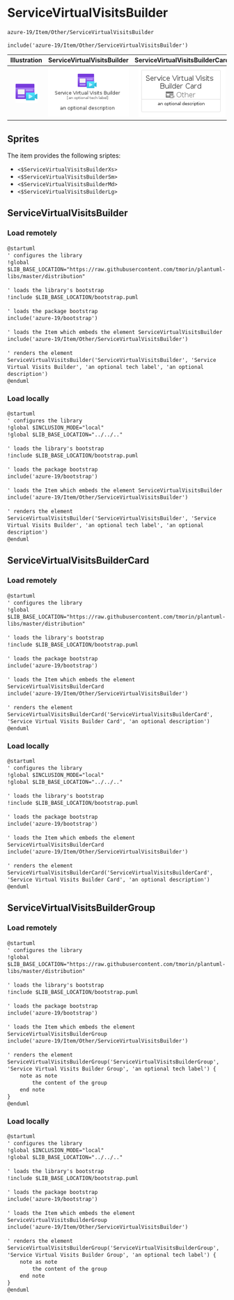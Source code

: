 # ServiceVirtualVisitsBuilder


```text
azure-19/Item/Other/ServiceVirtualVisitsBuilder
```

```text
include('azure-19/Item/Other/ServiceVirtualVisitsBuilder')
```



| Illustration | ServiceVirtualVisitsBuilder | ServiceVirtualVisitsBuilderCard | ServiceVirtualVisitsBuilderGroup |
| :---: | :---: | :---: | :---: |
| ![illustration for Illustration](../../../azure-19/Item/Other/ServiceVirtualVisitsBuilder.png) | ![illustration for ServiceVirtualVisitsBuilder](../../../azure-19/Item/Other/ServiceVirtualVisitsBuilder.Local.png) | ![illustration for ServiceVirtualVisitsBuilderCard](../../../azure-19/Item/Other/ServiceVirtualVisitsBuilderCard.Local.png) | ![illustration for ServiceVirtualVisitsBuilderGroup](../../../azure-19/Item/Other/ServiceVirtualVisitsBuilderGroup.Local.png) |



## Sprites
The item provides the following sriptes:

- `<$ServiceVirtualVisitsBuilderXs>`
- `<$ServiceVirtualVisitsBuilderSm>`
- `<$ServiceVirtualVisitsBuilderMd>`
- `<$ServiceVirtualVisitsBuilderLg>`





## ServiceVirtualVisitsBuilder

### Load remotely
```plantuml
@startuml
' configures the library
!global $LIB_BASE_LOCATION="https://raw.githubusercontent.com/tmorin/plantuml-libs/master/distribution"

' loads the library's bootstrap
!include $LIB_BASE_LOCATION/bootstrap.puml

' loads the package bootstrap
include('azure-19/bootstrap')

' loads the Item which embeds the element ServiceVirtualVisitsBuilder
include('azure-19/Item/Other/ServiceVirtualVisitsBuilder')

' renders the element
ServiceVirtualVisitsBuilder('ServiceVirtualVisitsBuilder', 'Service Virtual Visits Builder', 'an optional tech label', 'an optional description')
@enduml
```

### Load locally
```plantuml
@startuml
' configures the library
!global $INCLUSION_MODE="local"
!global $LIB_BASE_LOCATION="../../.."

' loads the library's bootstrap
!include $LIB_BASE_LOCATION/bootstrap.puml

' loads the package bootstrap
include('azure-19/bootstrap')

' loads the Item which embeds the element ServiceVirtualVisitsBuilder
include('azure-19/Item/Other/ServiceVirtualVisitsBuilder')

' renders the element
ServiceVirtualVisitsBuilder('ServiceVirtualVisitsBuilder', 'Service Virtual Visits Builder', 'an optional tech label', 'an optional description')
@enduml
```

## ServiceVirtualVisitsBuilderCard

### Load remotely
```plantuml
@startuml
' configures the library
!global $LIB_BASE_LOCATION="https://raw.githubusercontent.com/tmorin/plantuml-libs/master/distribution"

' loads the library's bootstrap
!include $LIB_BASE_LOCATION/bootstrap.puml

' loads the package bootstrap
include('azure-19/bootstrap')

' loads the Item which embeds the element ServiceVirtualVisitsBuilderCard
include('azure-19/Item/Other/ServiceVirtualVisitsBuilder')

' renders the element
ServiceVirtualVisitsBuilderCard('ServiceVirtualVisitsBuilderCard', 'Service Virtual Visits Builder Card', 'an optional description')
@enduml
```

### Load locally
```plantuml
@startuml
' configures the library
!global $INCLUSION_MODE="local"
!global $LIB_BASE_LOCATION="../../.."

' loads the library's bootstrap
!include $LIB_BASE_LOCATION/bootstrap.puml

' loads the package bootstrap
include('azure-19/bootstrap')

' loads the Item which embeds the element ServiceVirtualVisitsBuilderCard
include('azure-19/Item/Other/ServiceVirtualVisitsBuilder')

' renders the element
ServiceVirtualVisitsBuilderCard('ServiceVirtualVisitsBuilderCard', 'Service Virtual Visits Builder Card', 'an optional description')
@enduml
```

## ServiceVirtualVisitsBuilderGroup

### Load remotely
```plantuml
@startuml
' configures the library
!global $LIB_BASE_LOCATION="https://raw.githubusercontent.com/tmorin/plantuml-libs/master/distribution"

' loads the library's bootstrap
!include $LIB_BASE_LOCATION/bootstrap.puml

' loads the package bootstrap
include('azure-19/bootstrap')

' loads the Item which embeds the element ServiceVirtualVisitsBuilderGroup
include('azure-19/Item/Other/ServiceVirtualVisitsBuilder')

' renders the element
ServiceVirtualVisitsBuilderGroup('ServiceVirtualVisitsBuilderGroup', 'Service Virtual Visits Builder Group', 'an optional tech label') {
    note as note
        the content of the group
    end note
}
@enduml
```

### Load locally
```plantuml
@startuml
' configures the library
!global $INCLUSION_MODE="local"
!global $LIB_BASE_LOCATION="../../.."

' loads the library's bootstrap
!include $LIB_BASE_LOCATION/bootstrap.puml

' loads the package bootstrap
include('azure-19/bootstrap')

' loads the Item which embeds the element ServiceVirtualVisitsBuilderGroup
include('azure-19/Item/Other/ServiceVirtualVisitsBuilder')

' renders the element
ServiceVirtualVisitsBuilderGroup('ServiceVirtualVisitsBuilderGroup', 'Service Virtual Visits Builder Group', 'an optional tech label') {
    note as note
        the content of the group
    end note
}
@enduml
```


